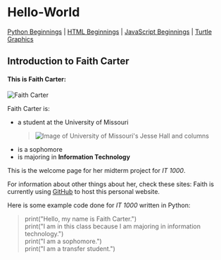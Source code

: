 # Hello-World
[Python Beginnings](pythonbeginnings.md) | [HTML Beginnings](HTMLbeginnings.md) | [JavaScript Beginnings](JavaScript.md) | [Turtle Graphics](TurtleGraphics.md)
## Introduction to Faith Carter

#### This is Faith Carter:
![Faith Carter](FaithImage.HEIC)

Faith Carter is:  
* a student at the University of Missouri  
    >![Image of University of Missouri's Jesse Hall and columns](https://m.imagekind.com/Jesse-Hall-and-Columns-University-of-Missouri_art?IMID=b72f892d-1e16-4c6f-849a-9c2befedf3ec)
* is a sophomore  
* is majoring in **Information Technology**   

This is the welcome page for her midterm project for _IT 1000_.

For information about other things about her, check these sites:
Faith is currently using [GitHub](https://en.wikipedia.org/wiki/GitHub) to host this personal website.

Here is some example code done for _IT 1000_ written in Python:

>print("Hello, my name is Faith Carter.")  
>print("I am in this class because I am majoring in information technology.")  
>print("I am a sophomore.")  
>print("I am a transfer student.")  

